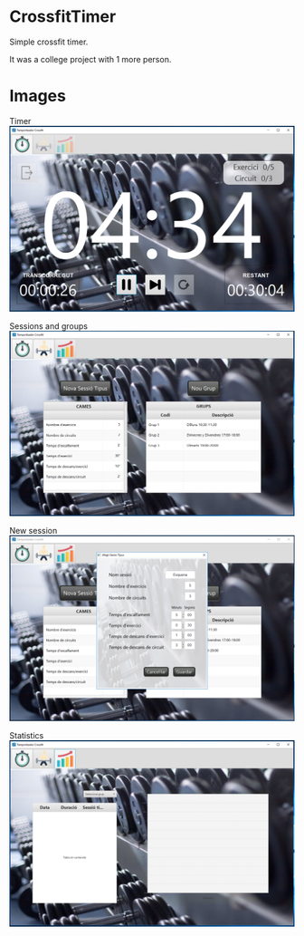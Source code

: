 # CrossfitTimer
Simple crossfit timer.

It was a college project with 1 more person.

# Images
Timer
![Timer](https://raw.githubusercontent.com/a1ex9788/CrossfitTimer/master/src/imatges/Temporitzador.PNG)

Sessions and groups
![Sessions and groups](https://raw.githubusercontent.com/a1ex9788/CrossfitTimer/master/src/imatges/SessionsIGrups.PNG)

New session
![New session](https://raw.githubusercontent.com/a1ex9788/CrossfitTimer/master/src/imatges/NovaSessio.PNG)

Statistics
![Statistics](https://raw.githubusercontent.com/a1ex9788/CrossfitTimer/master/src/imatges/Estadistiques.PNG)
